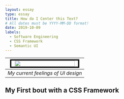 ```yaml
---
layout: essay
type: essay
title: How do I Center this Text?
# All dates must be YYYY-MM-DD format!
date: 2019-10-09
labels:
  - Software Engineering
  - CSS Framework
  - Semantic UI
---
```


| <img src="https://i.redd.it/bptzx7ur4uj11.jpg" style="align: center; width: 90%; border: 4px solid black;"> | 
|:--:| 
| *My current feelings of UI design* |


## My First bout with a CSS Framework
